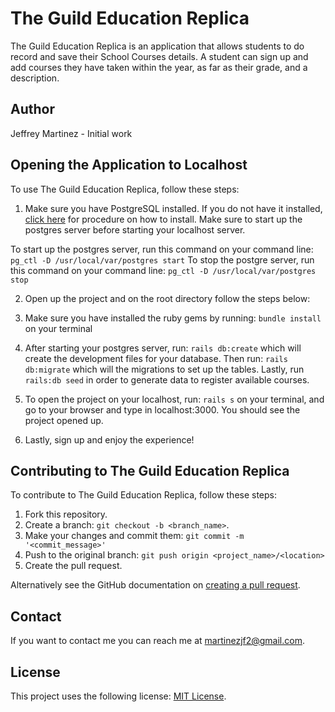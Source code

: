 # The Guild Education Replica

<!--- These are examples. See https://shields.io for others or to customize this set of shields. You might want to include dependencies, project status and licence info here --->

The Guild Education Replica is an application that allows students to do record and save their School Courses details. A student can sign up and add courses they have taken within the year, as far as their grade, and a description.

## Author

Jeffrey Martinez - Initial work

## Opening the Application to Localhost

To use The Guild Education Replica, follow these steps:

1. Make sure you have PostgreSQL installed. If you do not have it installed, [click here](https://www.robinwieruch.de/postgres-sql-macos-setup) for procedure on how to install. Make sure to start up the postgres server before starting your localhost server.

To start up the postgres server, run this command on your command line: `pg_ctl -D /usr/local/var/postgres start`
To stop the postgre server, run this command on your command line: `pg_ctl -D /usr/local/var/postgres stop`

2. Open up the project and on the root directory follow the steps below:

3. Make sure you have installed the ruby gems by running: `bundle install` on your terminal

4. After starting your postgres server, run: `rails db:create` which will create the development files for your database. Then run: `rails db:migrate` which will the migrations to set up the tables. Lastly, run `rails:db seed` in order to generate data to register available courses.

5. To open the project on your localhost, run: `rails s` on your terminal, and go to your browser and type in localhost:3000. You should see the project opened up.

6. Lastly, sign up and enjoy the experience!

## Contributing to The Guild Education Replica

<!--- If your README is long or you have some specific process or steps you want contributors to follow, consider creating a separate CONTRIBUTING.md file--->

To contribute to The Guild Education Replica, follow these steps:

1. Fork this repository.
2. Create a branch: `git checkout -b <branch_name>`.
3. Make your changes and commit them: `git commit -m '<commit_message>'`
4. Push to the original branch: `git push origin <project_name>/<location>`
5. Create the pull request.

Alternatively see the GitHub documentation on [creating a pull request](https://help.github.com/en/github/collaborating-with-issues-and-pull-requests/creating-a-pull-request).

## Contact

If you want to contact me you can reach me at <martinezjf2@gmail.com>.

## License

<!--- If you're not sure which open license to use see https://choosealicense.com/--->

This project uses the following license: [MIT License](LICENSE.txt).

